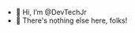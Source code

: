 - 👋 Hi, I’m @DevTechJr
- 👀 There's nothing else here, folks!

<!---
DevTechJr/DevTechJr is a ✨ special ✨ repository because its `README.md` (this file) appears on your GitHub profile.
You can click the Preview link to take a look at your changes.
--->
